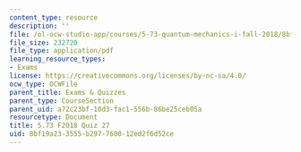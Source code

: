 ```yaml
---
content_type: resource
description: ''
file: /ol-ocw-studio-app/courses/5-73-quantum-mechanics-i-fall-2018/8bf19a233555b297760012ed2f6d52ce_MIT5_73F18_quiz27.pdf
file_size: 232720
file_type: application/pdf
learning_resource_types:
- Exams
license: https://creativecommons.org/licenses/by-nc-sa/4.0/
ocw_type: OCWFile
parent_title: Exams & Quizzes
parent_type: CourseSection
parent_uid: a72c23bf-10d3-fac1-556b-86be25ceb05a
resourcetype: Document
title: 5.73 F2018 Quiz 27
uid: 8bf19a23-3555-b297-7600-12ed2f6d52ce
---
```

